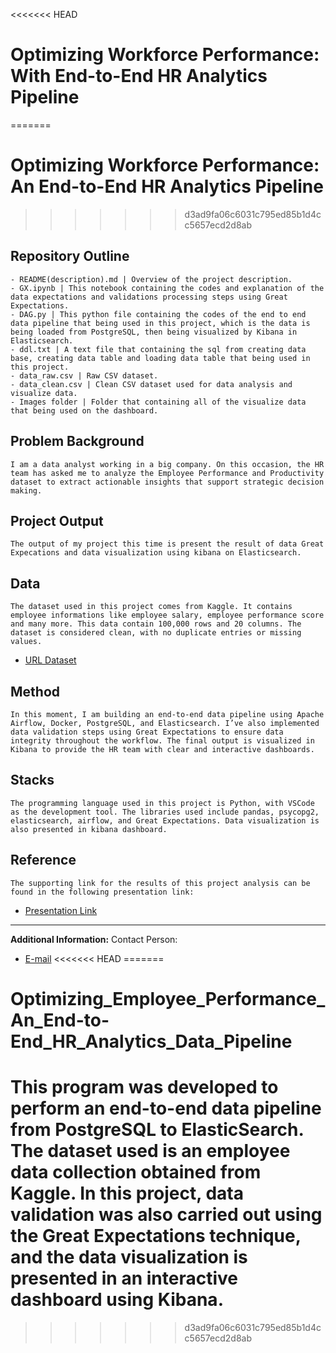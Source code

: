 <<<<<<< HEAD
# Optimizing Workforce Performance: With End-to-End HR Analytics Pipeline
=======
# Optimizing Workforce Performance: An End-to-End HR Analytics Pipeline
>>>>>>> d3ad9fa06c6031c795ed85b1d4cc5657ecd2d8ab

## Repository Outline
```
- README(description).md | Overview of the project description.
- GX.ipynb | This notebook containing the codes and explanation of the data expectations and validations processing steps using Great Expectations.
- DAG.py | This python file containing the codes of the end to end data pipeline that being used in this project, which is the data is being loaded from PostgreSQL, then being visualized by Kibana in Elasticsearch.
- ddl.txt | A text file that containing the sql from creating data base, creating data table and loading data table that being used in this project.
- data_raw.csv | Raw CSV dataset.
- data_clean.csv | Clean CSV dataset used for data analysis and visualize data.
- Images folder | Folder that containing all of the visualize data that being used on the dashboard.
```

## Problem Background
`I am a data analyst working in a big company. On this occasion, the HR team has asked me to analyze the Employee Performance and Productivity dataset to extract actionable insights that support strategic decision making.`

## Project Output
`The output of my project this time is present the result of data Great Expecations and data visualization using kibana on Elasticsearch.`

## Data
`The dataset used in this project comes from Kaggle. It contains employee informations like employee salary, employee performance score and many more. This data contain 100,000 rows and 20 columns. The dataset is considered clean, with no duplicate entries or missing values.`
- [URL Dataset](https://www.kaggle.com/datasets/mexwell/employee-performance-and-productivity-data)

## Method
`In this moment, I am building an end-to-end data pipeline using Apache Airflow, Docker, PostgreSQL, and Elasticsearch. I’ve also implemented data validation steps using Great Expectations to ensure data integrity throughout the workflow. The final output is visualized in Kibana to provide the HR team with clear and interactive dashboards.`

## Stacks
`The programming language used in this project is Python, with VSCode as the development tool. The libraries used include pandas, psycopg2, elasticsearch, airflow, and Great Expectations. Data visualization is also presented in kibana dashboard.`

## Reference
`The supporting link for the results of this project analysis can be found in the following presentation link:`
- [Presentation Link](https://www.canva.com/design/DAGse7cQJgc/r2NPH6bN9tA5sfi5i0x6rQ/edit?utm_content=DAGse7cQJgc&utm_campaign=designshare&utm_medium=link2&utm_source=sharebutton)

---

**Additional Information:**
Contact Person:
- [E-mail](yonathan.anggraiwan.work@gmail.com)
<<<<<<< HEAD
=======
# Optimizing_Employee_Performance_An_End-to-End_HR_Analytics_Data_Pipeline
This program was developed to perform an end-to-end data pipeline from PostgreSQL to ElasticSearch. The dataset used is an employee data collection obtained from Kaggle. In this project, data validation was also carried out using the Great Expectations technique, and the data visualization is presented in an interactive dashboard using Kibana.
=======
>>>>>>> d3ad9fa06c6031c795ed85b1d4cc5657ecd2d8ab
